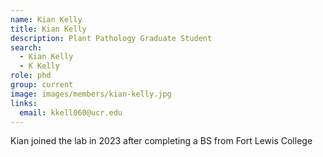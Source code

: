 ```yaml
---
name: Kian Kelly
title: Kian Kelly
description: Plant Pathology Graduate Student
search:
  - Kian Kelly
  - K Kelly
role: phd
group: current
image: images/members/kian-kelly.jpg
links:
  email: kkell060@ucr.edu
---
```


Kian joined the lab in 2023 after completing a BS from Fort Lewis College
